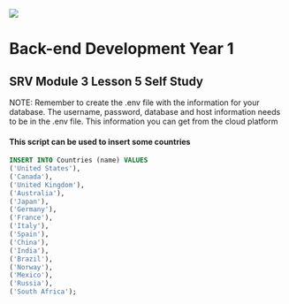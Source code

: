 ![](http://images.restapi.co.za/pvt/Noroff-64.png)
# Back-end Development Year 1

 ## SRV Module 3 Lesson 5 Self Study
NOTE: Remember to create the .env file with the information for your database. The username, password, database and host information needs to be in the .env file. This information you can get from the cloud platform

#### This script can be used to insert some countries
```sql
INSERT INTO Countries (name) VALUES
('United States'),
('Canada'),
('United Kingdom'),
('Australia'),
('Japan'),
('Germany'),
('France'),
('Italy'),
('Spain'),
('China'),
('India'),
('Brazil'),
('Norway'),
('Mexico'),
('Russia'),
('South Africa');
```
